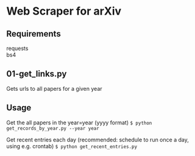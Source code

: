 # Web Scraper for arXiv

## Requirements  
requests  
bs4  


## 01-get_links.py 
Gets urls to all papers for a given year



## Usage 
Get the all papers in the year=year (yyyy format)
`$ python get_records_by_year.py --year year`

Get recent entries each day (recommended: schedule to run once a day, using e.g. crontab) 
`$ python get_recent_entries.py`
